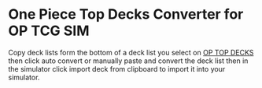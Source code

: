 # One Piece Top Decks Converter for OP TCG SIM
Copy deck lists form the bottom of a deck list you select on [OP TOP DECKS](https://onepiecetopdecks.com/) then click auto convert or manually paste and convert the deck list then in the simulator click import deck from clipboard to import it into your simulator.